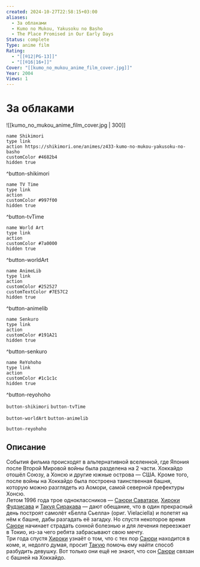 ```yaml
---
created: 2024-10-27T22:58:15+03:00
aliases:
  - За облаками
  - Kumo no Mukou, Yakusoku no Basho
  - The Place Promised in Our Early Days
Status: complete
Type: anime film
Rating:
  - "[[®️12|PG-13]]"
  - "[[®️16|16+]]"
Cover: "[[kumo_no_mukou_anime_film_cover.jpg]]"
Year: 2004
Views: 1
---
```


# За облаками

![[kumo_no_mukou_anime_film_cover.jpg | 300]]

```button
name Shikimori
type link
action https://shikimori.one/animes/z433-kumo-no-mukou-yakusoku-no-basho
customColor #4682b4
hidden true
```
^button-shikimori

```button
name TV Time
type link
action 
customColor #997f00
hidden true
```
^button-tvTime

```button
name World Art
type link
action 
customColor #7a0000
hidden true
```
^button-worldArt

```button
name AnimeLib
type link
action 
customColor #252527
customTextColor #7E57C2
hidden true
```
^button-animelib

```button
name Senkuro
type link
action 
customColor #191A21
hidden true
```
^button-senkuro

```button
name ReYohoho
type link
action 
customColor #1c1c1c
hidden true
```
^button-reyohoho



`button-shikimori` `button-tvTime`

`button-worldArt` `button-animelib`

`button-reyohoho`

## Описание

События фильма происходят в альтернативной вселенной, где Япония после Второй Мировой войны была разделена на 2 части. Хоккайдо отошёл Союзу, а Хонсю и другие южные острова — США. Кроме того, после войны на Хоккайдо была построена таинственная башня, которую можно разглядеть из Аомори, самой северной префектуры Хонсю.  
Летом 1996 года трое одноклассников — [Саюри Саватари](https://shikimori.one/characters/3902-sayuri-sawatari), [Хироки Фудзисава](https://shikimori.one/characters/3903-hiroki-fujisawa) и [Такуя Сиракава](https://shikimori.one/characters/3904-takuya-shirakawa) — дают обещание, что в один прекрасный день построят самолёт «Белла Сьелла» (ориг. Vielaciella) и полетят на нём к башне, дабы разгадать её загадку. Но спустя некоторое время [Саюри](https://shikimori.one/characters/3902-sayuri-sawatari) начинает страдать сонной болезнью и для лечения переезжает в Токио, из-за чего ребята забрасывают свою мечту.  
Три года спустя [Хироки](https://shikimori.one/characters/3903-hiroki-fujisawa) узнаёт о том, что с тех пор [Саюри](https://shikimori.one/characters/3902-sayuri-sawatari) находится в коме, и, недолго думая, просит [Такую](https://shikimori.one/characters/3904-takuya-shirakawa) помочь ему найти способ разбудить девушку. Вот только они ещё не знают, что сон [Саюри](https://shikimori.one/characters/3902-sayuri-sawatari) связан с башней на Хоккайдо.
